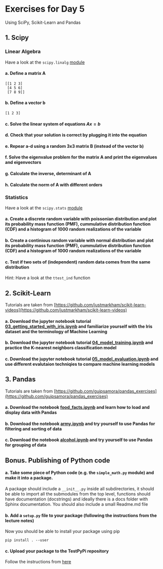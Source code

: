 # Exercises for Day 5
Using SciPy, Scikit-Learn and Pandas

## 1. Scipy

### Linear Algebra
Have a look at the ```scipy.linalg``` [module](https://docs.scipy.org/doc/scipy/reference/linalg.html)

#### a. Define a matrix A
```
[[1 2 3]
 [4 5 6]
 [7 8 9]]
```

#### b. Define a vector b
```
[1 2 3]
```

#### c. Solve the linear system of equations $A x = b$

#### d. Check that your solution is correct by plugging it into the equation

#### e. Repear a-d using a random 3x3 matrix B (instead of the vector b)

#### f. Solve the eigenvalue problem for the matrix A and print the eigenvalues and eigenvectors

#### g. Calculate the inverse, determinant of A

#### h. Calculate the norm of A with different orders


### Statistics
Have a look at the ```scipy.stats``` [module](https://docs.scipy.org/doc/scipy/reference/stats.html)

#### a. Create a discrete random variable with poissonian distribution and plot its probability mass function (PMF), cummulative distribution function (CDF) and a histogram of 1000 random realizations of the variable

#### b. Create a continious random variable with normal distribution and plot its probability mass function (PMF), cummulative distribution function (CDF) and a histogram of 1000 random realizations of the variable

#### c. Test if two sets of (independent) random data comes from the same distribution
Hint: Have a look at the ```ttest_ind``` function


## 2. Scikit-Learn 
Tutorials are taken from [https://github.com/justmarkham/scikit-learn-videos](https://github.com/justmarkham/scikit-learn-videos)

#### a. Download the jupyter notebook tutorial [03_getting_started_with_iris.ipynb](https://github.com/justmarkham/scikit-learn-videos/blob/master/03_getting_started_with_iris.ipynb) and familiarize yourself with the Iris dataset and the terminology of Machine Learning

#### b. Download the jupyter notebook tutorial [04_model_training.ipynb](https://github.com/justmarkham/scikit-learn-videos/blob/master/04_model_training.ipynb) and practice the K-nearest neighbors classification model

#### c. Download the jupyter notebook tutorial [05_model_evaluation.ipynb](https://github.com/justmarkham/scikit-learn-videos/blob/master/05_model_evaluation.ipynb) and use different evalutaion techniqies to compare machine learning models


## 3. Pandas
Tutorials are taken from [https://github.com/guipsamora/pandas_exercises](https://github.com/guipsamora/pandas_exercises)

#### a. Download the notebook [food_facts.ipynb](food_facts.ipynb) and learn how to load and display data with Pandas

#### b. Download the notebook [army.ipynb](army.ipynb) and try yourself to use Pandas for filtering and sorting of data

#### c. Download the notebook [alcohol.ipynb](alcohol.ipynb) and try yourself to use Pandas for grouping of data


## Bonus. Publishing of Python code 

#### a. Take some piece of Python code (e.g. the ```simple_math.py``` module) and make it into a package.
A package should include a ```__init__.py``` inside all subdirectories, it should be able to import all the submodules from the top level, functions should have documentation (docstrings) and ideally there is a docs folder with Sphinx documentation. You should also include a small Readme.md file

#### b. Add a ```setup.py``` file to your package (following the instructions from the lecture notes)
Now you should be able to install your package using pip

```
pip install . --user
```

#### c. Upload your package to the TestPyPi repository
Follow the instructions from [here](https://packaging.python.org/guides/using-testpypi/)


